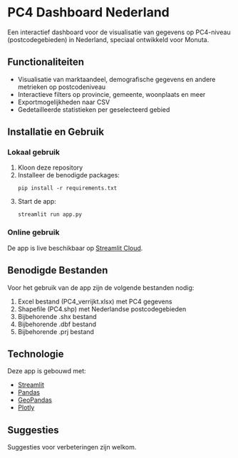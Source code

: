 # PC4 Dashboard Nederland

Een interactief dashboard voor de visualisatie van gegevens op PC4-niveau (postcodegebieden) in Nederland, speciaal ontwikkeld voor Monuta.

## Functionaliteiten

- Visualisatie van marktaandeel, demografische gegevens en andere metrieken op postcodeniveau
- Interactieve filters op provincie, gemeente, woonplaats en meer
- Exportmogelijkheden naar CSV
- Gedetailleerde statistieken per geselecteerd gebied

## Installatie en Gebruik

### Lokaal gebruik

1. Kloon deze repository
2. Installeer de benodigde packages:
   ```
   pip install -r requirements.txt
   ```
3. Start de app:
   ```
   streamlit run app.py
   ```

### Online gebruik

De app is live beschikbaar op [Streamlit Cloud](https://your-streamlit-cloud-url.streamlit.app).

## Benodigde Bestanden

Voor het gebruik van de app zijn de volgende bestanden nodig:
1. Excel bestand (PC4_verrijkt.xlsx) met PC4 gegevens
2. Shapefile (PC4.shp) met Nederlandse postcodegebieden
3. Bijbehorende .shx bestand
4. Bijbehorende .dbf bestand
5. Bijbehorende .prj bestand

## Technologie

Deze app is gebouwd met:
- [Streamlit](https://streamlit.io/)
- [Pandas](https://pandas.pydata.org/)
- [GeoPandas](https://geopandas.org/)
- [Plotly](https://plotly.com/)

## Suggesties

Suggesties voor verbeteringen zijn welkom.
